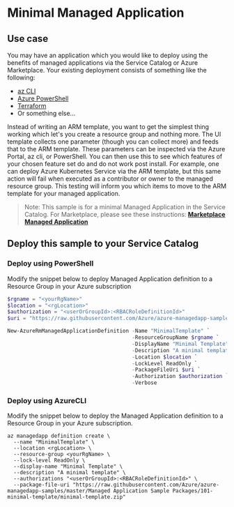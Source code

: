 # Minimal Managed Application

## Use case
You may have an application which you would like to deploy using the benefits of managed applications
via the Service Catalog or Azure Marketplace. Your existing deployment consists of something like the 
following:
* [az CLI](https://docs.microsoft.com/cli/azure/install-azure-cli) 
* [Azure PowerShell](https://docs.microsoft.com/powershell/azure/)
* [Terraform](https://www.terraform.io/docs/providers/azurerm/index.html)
* Or something else...

Instead of writing an ARM template, you want to get the simplest thing working which let's you create a resource group and nothing more. The UI template collects one parameter (though you can collect more) and feeds that to the ARM template. These parameters can be inspected via the Azure Portal, az cli, or PowerShell. You can then use this to see which features of your chosen feature set do and do not work post install. For example, one can deploy Azure Kubernetes Service via the ARM template, but this same action will fail when executed as a contributor or owner to the managed resource group. This testing will inform you which items to move to the ARM template for your managed application. 

>Note: This sample is for a minimal Managed Application in the Service Catalog. For Marketplace, please see these instructions:
[**Marketplace Managed Application**](https://docs.microsoft.com/azure/managed-applications/publish-marketplace-app)

## Deploy this sample to your Service Catalog


### Deploy using PowerShell

Modify the snippet below to deploy Managed Application definition to a Resource Group in your Azure subscription

````powershell
$rgname = "<yourRgName>"
$location = "<rgLocation>"
$authorization = "<userOrGroupId>:<RBACRoleDefinitionId>"
$uri = "https://raw.githubusercontent.com/Azure/azure-managedapp-samples/master/Managed Application Sample Packages/101-minimal-template/minimal-template.zip"

New-AzureRmManagedApplicationDefinition -Name "MinimalTemplate" `
                                        -ResourceGroupName $rgname `
                                        -DisplayName "Minimal Template" `
                                        -Description "A minimal template" `
                                        -Location $location `
                                        -LockLevel ReadOnly `
                                        -PackageFileUri $uri `
                                        -Authorization $authorization `
                                        -Verbose
````

### Deploy using AzureCLI

Modify the snippet below to deploy the Managed Application definition to a Resource Group in your Azure subscription.

````azureCLI
az managedapp definition create \
  --name "MinimalTemplate" \
  --location <rgLocation> \
  --resource-group <yourRgName> \
  --lock-level ReadOnly \
  --display-name "Minimal Template" \
  --description "A minimal template" \
  --authorizations "<userOrGroupId>:<RBACRoleDefinitionId>" \
  --package-file-uri "https://raw.githubusercontent.com/Azure/azure-managedapp-samples/master/Managed Application Sample Packages/101-minimal-template/minimal-template.zip"
````